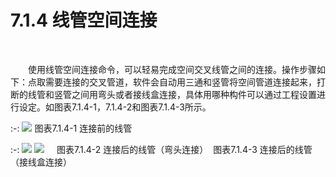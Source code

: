 #  7.1.4 线管空间连接
<br/>

&emsp;&emsp;使用线管空间连接命令，可以轻易完成空间交叉线管之间的连接。操作步骤如下：点取需要连接的交叉管道，软件会自动用三通和竖管将空间管道连接起来，打断的线管和竖管之间用弯头或者接线盒连接，具体用哪种构件可以通过工程设置进行设定。如图表7.1.4\-1，7.1.4\-2和图表7.1.4\-3所示。


:-: ![](images/349.png)
图表7.1.4\-1 连接前的线管


:-: ![](images/350.png)    ![](images/351.png)
    图表7.1.4\-2 连接后的线管（弯头连接）  图表7.1.4\-3 连接后的线管（接线盒连接）